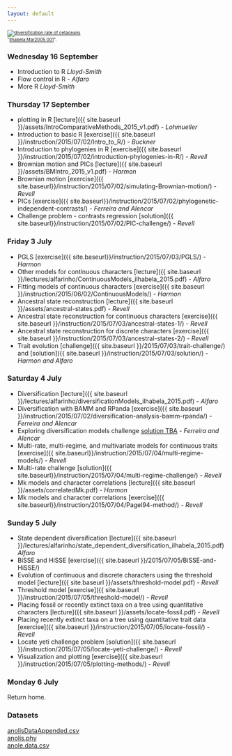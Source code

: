 ```yaml
---
layout: default
---
```


<p><font size=1>
<a href="http://bamm-project.org/_images/xIntroFig_whalerates.png"><img src="http://bamm-project.org/_images/xIntroFig_whalerates.png" alt="diversification rate of cetaceans"></a><br>"<a href="http://bamm-project.org/_images/xIntroFig_whalerates.png">Ilhabela Mar2005 001</a>".</p>
</font>



### Wednesday 16 September

- Introduction to R *Lloyd-Smith*
- Flow control in R - *Alfaro*
- More R *Lloyd-Smith*

### Thursday 17 September

- plotting in R [lecture]({{ site.baseurl }}/assets/IntroComparativeMethods_2015_v1.pdf) - *Lohmueller*
- Introduction to basic R [exercise]({{ site.baseurl }}/instruction/2015/07/02/Intro_to_R/) - *Buckner*
- Introduction to phylogenies in R [exercise]({{ site.baseurl }}/instruction/2015/07/02/introduction-phylogenies-in-R/) - *Revell*
- Brownian motion and PICs [lecture]({{ site.baseurl }}/assets/BMIntro_2015_v1.pdf) - *Harmon*
- Brownian motion [exercise]({{ site.baseurl}}/instruction/2015/07/02/simulating-Brownian-motion/) - *Revell*
- PICs [exercise]({{ site.baseurl}}/instruction/2015/07/02/phylogenetic-independent-contrasts/) - *Ferreira and Alencar*
- Challenge problem - contrasts regression [solution]({{ site.baseurl}}/instruction/2015/07/02/PIC-challenge/) - *Revell*



### Friday 3 July
- PGLS [exercise]({{ site.baseurl}}/instruction/2015/07/03/PGLS/) - *Harmon*
- Other models for continuous characters [lecture]({{ site.baseurl }}/lectures/alfarinho/ContinuousModels_ilhabela_2015.pdf) - *Alfaro*
- Fitting models of continuous characters [exercise]({{ site.baseurl }}/instruction/2015/06/02/ContinuousModels/) - *Harmon*
- Ancestral state reconstruction [lecture]({{ site.baseurl }}/assets/ancestral-states.pdf) - *Revell*
- Ancestral state reconstruction for continuous characters [exercise]({{ site.baseurl }}/instruction/2015/07/03/ancestral-states-1/) - *Revell*
- Ancestral state reconstruction for discrete characters [exercise]({{ site.baseurl }}/instruction/2015/07/03/ancestral-states-2/) - *Revell*
- Trait evolution [challenge]({{ site.baseurl }}/2015/07/03/trait-challenge/) and [solution]({{ site.baseurl }}/instruction/2015/07/03/solution/) - *Harmon and Alfaro*

### Saturday 4 July
- Diversification [lecture]({{ site.baseurl }}/lectures/alfarinho/diversificationModels_ilhabela_2015.pdf) - *Alfaro*
- Diversification with BAMM and RPanda [exercise]({{ site.baseurl }}/instruction/2015/07/02/diversification-analysis-bamm-rpanda/) - *Ferreira and Alencar*
- Exploring diversification models challenge [solution TBA]() - *Ferreira and Alencar*
- Multi-rate, multi-regime, and multivariate models for continuous traits [exercise]({{ site.baseurl}}/instruction/2015/07/04/multi-regime-models/) - *Revell*
- Multi-rate challenge [solution]({{ site.baseurl}}/instruction/2015/07/04/multi-regime-challenge/) - *Revell*
- Mk models and character correlations [lecture]({{ site.baseurl }}/assets/correlatedMk.pdf) - *Harmon*
- Mk models and character correlations [exercise]({{ site.baseurl}}/instruction/2015/07/04/Pagel94-method/) - *Revell*

### Sunday 5 July
- State dependent diversification [lecture]({{ site.baseurl }}/lectures/alfarinho/state_dependent_diversification_ilhabela_2015.pdf) *Alfaro*
- BiSSE and HiSSE [exercise]({{ site.baseurl }}/2015/07/05/BiSSE-and-HiSSE/)
- Evolution of continuous and discrete characters using the threshold model [lecture]({{ site.baseurl }}/assets/threshold-model.pdf) - *Revell*
- Threshold model [exercise]({{ site.baseurl }}/instruction/2015/07/05/threshold-model/) - *Revell*
- Placing fossil or recently extinct taxa on a tree using quantitative characters [lecture]({{ site.baseurl }}/assets/locate-fossil.pdf) - *Revell*
- Placing recently extinct taxa on a tree using quantitative trait data [exercise]({{ site.baseurl }}/instruction/2015/07/05/locate-fossil/) - *Revell*
- Locate yeti challenge problem [solution]({{ site.baseurl }}/instruction/2015/07/05/locate-yeti-challenge/) - *Revell*
- Visualization and plotting [exercise]({{ site.baseurl }}/instruction/2015/07/05/plotting-methods/) - *Revell*

### Monday 6 July
Return home.

### Datasets

<a href="https://drive.google.com/file/d/0B9R4DAZPUvjiV2VhTUxOTlRuQUU/edit?usp=sharing">anolisDataAppended.csv</a> <br>
<a href="https://drive.google.com/file/d/0B9R4DAZPUvjiSkl1aFY2TkNMVFk/edit?usp=sharing">anolis.phy</a><br>
<a href="http://www.phytools.org/Bogota2014/Exercise_1.1/anole.data.csv">anole.data.csv</a>
